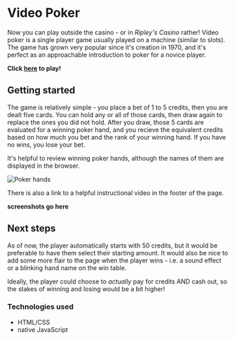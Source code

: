 # Video Poker

Now you can play outside the casino - or in *Ripley's Casino* rather! Video poker is a single player game usually played on a machine (similar to slots). The game has grown very popular since it's creation in 1970, and it's perfect as an approachable introduction to poker for a novice player.  

**Click [here](https://ripleymay.github.io/video-poker/) to play!**


## Getting started

The game is relatively simple - you place a bet of 1 to 5 credits, then you are dealt five cards. You can hold any or all of those cards, then draw again to replace the ones you did not hold. After you draw, those 5 cards are evaluated for a winning poker hand, and you recieve the equivalent credits based on how much you bet and the rank of your winning hand. If you have no wins, you lose your bet.  

It's helpful to review winning poker hands, although the names of them are displayed in the browser. 

![Poker hands](https://www.cardschat.com/pkimg/hand-nicknames/poker-hand-rankings-small.png)

There is also a link to a helpful instructional video in the footer of the page. 

**screenshots go here**


## Next steps

As of now, the player automatically starts with 50 credits, but it would be preferable to have them select their starting amount. It would also be nice to add some more flair to the page when the player wins - i.e. a sound effect or a blinking hand name on the win table.  

Ideally, the player could choose to *actually* pay for credits AND cash out, so the stakes of winning and losing would be a bit higher!


### Technologies used
* HTML/CSS
* native JavaScript